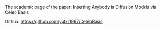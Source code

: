 The academic page of the paper: Inserting Anybody in Diffusion Models via Celeb Basis

Github: https://github.com/ygtxr1997/CelebBasis
